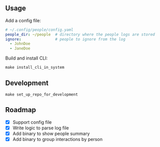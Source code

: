 ## Usage

Add a config file:

```yaml
# ~/.config/people/config.yaml
people_dir: ~/people  # directory where the people logs are stored
ignore:               # people to ignore from the log
  - JohnDoe
  - JaneDoe
```

Build and install CLI:

```shell
make install_cli_in_system
```

## Development

```shell
make set_up_repo_for_development
```

## Roadmap

- [x] Support config file
- [x] Write logic to parse log file
- [x] Add binary to show people summary
- [x] Add binary to group interactions by person
